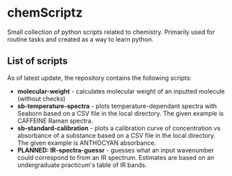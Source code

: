 # chemScriptz

Small collection of python scripts related to chemistry. Primarily used for routine tasks and created as a way to learn python. 

## List of scripts

As of latest update, the repository contains the following scripts:
- **molecular-weight** - calculates molecular weight of an inputted molecule (without checks)
- **sb-temperature-spectra** - plots temperature-dependant spectra with Seaborn based on a CSV file in the local directory. The given example is CAFFEINE Raman spectra.
- **sb-standard-calibration** - plots a calibration curve of concentration vs absorbance of a substance based on a CSV file in the local directory. The given example is ANTHOCYAN absorbance. 
- **PLANNED: IR-spectra-guessr** - guesses what an input wavenumber could correspond to from an IR spectrum. Estimates are based on an undergraduate practicum's table of IR bands. 

